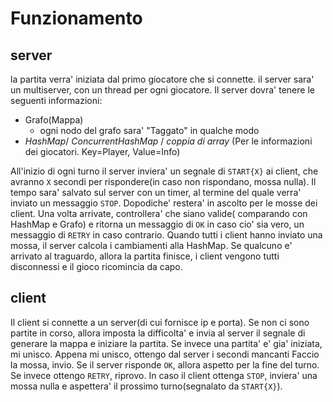 # Funzionamento #

## server ##

la partita verra' iniziata dal primo giocatore che si connette. il server sara' un multiserver, con un thread per ogni giocatore.
Il server dovra' tenere le seguenti informazioni:

  * Grafo(Mappa) 
      * ogni nodo del grafo sara' "Taggato" in qualche modo
  * _HashMap_/ _ConcurrentHashMap_ / _coppia di array_ (Per le informazioni dei giocatori. Key=Player, Value=Info)
	
All'inizio di ogni turno il server inviera' un segnale di `START{X}` ai client, che avranno `X` secondi per rispondere(in caso non rispondano, mossa nulla). Il tempo sara' salvato sul server con un timer, al termine del quale verra' inviato un messaggio `STOP`. Dopodiche' restera' in ascolto per le mosse dei client. Una volta arrivate, controllera' che siano valide( comparando con HashMap e Grafo) e ritorna un messaggio di `OK` in caso cio' sia vero, un messaggio di `RETRY` in caso contrario. Quando tutti i client hanno inviato una mossa, il server calcola i cambiamenti alla HashMap. Se qualcuno e' arrivato al traguardo, allora la partita finisce, i client vengono tutti disconnessi e il gioco ricomincia da capo.

## client ##

Il client si connette a un server(di cui fornisce ip e porta). Se non ci sono partite in corso, allora imposta la difficolta' e invia al server
il segnale di generare la mappa e iniziare la partita. Se invece una partita' e' gia' iniziata, mi unisco. Appena mi unisco, ottengo dal server i secondi mancanti Faccio la mossa, invio. Se il server
risponde `OK`, allora aspetto per la fine del turno. Se invece ottengo `RETRY`, riprovo. In caso il client ottenga `STOP`, inviera' una mossa nulla e aspettera' il prossimo turno(segnalato da `START{X}`).
